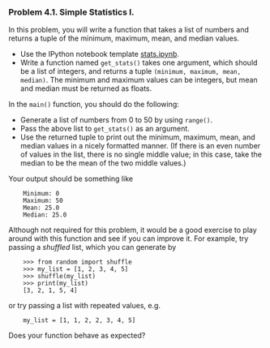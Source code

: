 ### Problem 4.1. Simple Statistics I.

In this problem, you will write a function that takes a list of numbers and returns a tuple of the minimum, maximum, mean, and median values.

 - Use the IPython notebook template [stats.ipynb](stats.ipynb).
 - Write a function named `get_stats()` takes one argument, which should be a list of integers, and returns a tuple `(minimum, maximum, mean, median)`. The minimum and maximum values can be integers, but mean and median must be returned as floats.

In the `main()` function, you should do the following:
 
 - Generate a list of numbers from 0 to 50 by using `range()`.
 - Pass the above list to `get_stats()` as an argument.
 - Use the returned tuple to print out the minimum, maximum, mean, and median values in a nicely formatted manner. (If there is an even number of values in the list, there is no single middle value; in this case, take the median to be the mean of the two middle values.)

Your output should be something like

        Minimum: 0
        Maximum: 50
        Mean: 25.0
        Median: 25.0

Although not required for this problem, it would be a good exercise to play around with this function and see if you can improve it. For example, try passing a *shuffled* list, which you can generate by

        >>> from random import shuffle
        >>> my_list = [1, 2, 3, 4, 5]
        >>> shuffle(my_list)
        >>> print(my_list)
        [3, 2, 1, 5, 4]

or try passing a list with repeated values, e.g.

        my_list = [1, 1, 2, 2, 3, 4, 5]

Does your function behave as expected?
